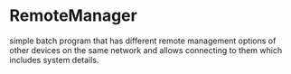 # RemoteManager
simple batch program that has different remote management options of other devices on the same network and allows connecting to them which includes system details.
